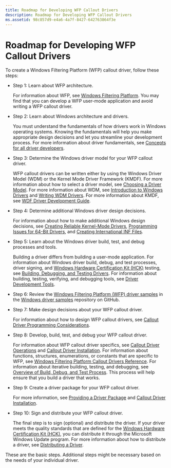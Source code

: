 ```yaml
---
title: Roadmap for Developing WFP Callout Drivers
description: Roadmap for Developing WFP Callout Drivers
ms.assetid: 98c857d9-e4a6-4a7f-8427-642763864f3e
---
```


# Roadmap for Developing WFP Callout Drivers


To create a Windows Filtering Platform (WFP) callout driver, follow these steps:

-   Step 1: Learn about WFP architecture.

    For information about WFP, see [Windows Filtering Platform](https://msdn.microsoft.com/library/windows/desktop/aa366510). You may find that you can develop a WFP user-mode application and avoid writing a WFP callout driver.

-   Step 2: Learn about Windows architecture and drivers.

    You must understand the fundamentals of how drivers work in Windows operating systems. Knowing the fundamentals will help you make appropriate design decisions and let you streamline your development process. For more information about driver fundamentals, see [Concepts for all driver developers](https://msdn.microsoft.com/library/windows/hardware/ff554731).

-   Step 3: Determine the Windows driver model for your WFP callout driver.

    WFP callout drivers can be written either by using the Windows Driver Model (WDM) or the Kernel Mode Driver Framework (KMDF). For more information about how to select a driver model, see [Choosing a Driver Model](https://msdn.microsoft.com/library/windows/hardware/ff554652). For more information about WDM, see [Introduction to Windows Drivers](https://msdn.microsoft.com/library/windows/hardware/ff548173) and [Writing WDM Drivers](https://msdn.microsoft.com/library/windows/hardware/ff566412). For more information about KMDF, see [WDF Driver Development Guide](https://msdn.microsoft.com/library/windows/hardware/dn265580).

-   Step 4: Determine additional Windows driver design decisions.

    For information about how to make additional Windows design decisions, see [Creating Reliable Kernel-Mode Drivers](https://msdn.microsoft.com/library/windows/hardware/ff542904), [Programming Issues for 64-Bit Drivers](https://msdn.microsoft.com/library/windows/hardware/ff559923), and [Creating International INF Files](https://msdn.microsoft.com/library/windows/hardware/ff540208).

-   Step 5: Learn about the Windows driver build, test, and debug processes and tools.

    Building a driver differs from building a user-mode application. For information about Windows driver build, debug, and test processes, driver signing, and [Windows Hardware Certification Kit (HCK)](https://go.microsoft.com/fwlink/p/?LinkId=733613) testing, see [Building, Debugging, and Testing Drivers](https://msdn.microsoft.com/windows-drivers/develop/visual_studio_driver_development_environment). For information about building, testing, verifying, and debugging tools, see [Driver Development Tools](https://msdn.microsoft.com/library/windows/hardware/ff545440).

-   Step 6: Review the [Windows Filtering Platform (WFP) driver samples](http://go.microsoft.com/fwlink/p/?LinkId=618680) in the [Windows driver samples](http://go.microsoft.com/fwlink/p/?LinkId=616507) repository on GitHub.

-   Step 7: Make design decisions about your WFP callout driver.

    For information about how to design WFP callout drivers, see [Callout Driver Programming Considerations](callout-driver-programming-considerations.md).

-   Step 8: Develop, build, test, and debug your WFP callout driver.

    For information about WFP callout driver specifics, see [Callout Driver Operations](callout-driver-operations.md) and [Callout Driver Installation](callout-driver-installation.md). For information about functions, structures, enumerations, or constants that are specific to WFP, see [Windows Filtering Platform Callout Drivers Reference](https://msdn.microsoft.com/library/windows/hardware/ff571067). For information about iterative building, testing, and debugging, see [Overview of Build, Debug, and Test Process](https://msdn.microsoft.com/windows-drivers/develop/visual_studio_driver_development_environment). This process will help ensure that you build a driver that works.

-   Step 9: Create a driver package for your WFP callout driver.

    For more information, see [Providing a Driver Package](https://msdn.microsoft.com/windows-drivers/develop/creating_a_driver_package) and [Callout Driver Installation](callout-driver-installation.md).

-   Step 10: Sign and distribute your WFP callout driver.

    The final step is to sign (optional) and distribute the driver. If your driver meets the quality standards that are defined for the [Windows Hardware Certification Kit (HCK)](https://go.microsoft.com/fwlink/p/?LinkId=733613), you can distribute it through the Microsoft Windows Update program. For more information about how to distribute a driver, see [Distributing a Driver](https://msdn.microsoft.com/windows-drivers/develop/distributing_a_driver_package_win8).

These are the basic steps. Additional steps might be necessary based on the needs of your individual driver.

 

 





